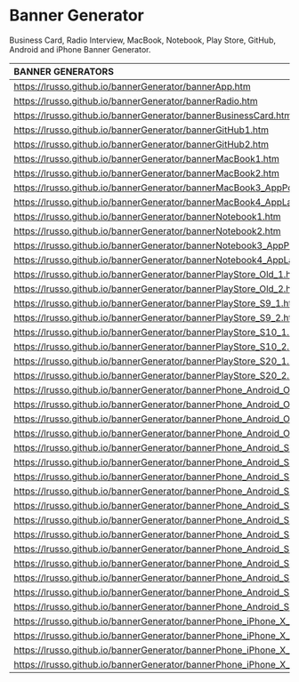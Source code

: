 # Banner Generator

Business Card, Radio Interview, MacBook, Notebook, Play Store, GitHub, Android and iPhone Banner Generator.

| BANNER GENERATORS | 
| :------------ |
| https://lrusso.github.io/bannerGenerator/bannerApp.htm |
| https://lrusso.github.io/bannerGenerator/bannerRadio.htm |
| https://lrusso.github.io/bannerGenerator/bannerBusinessCard.htm |
| https://lrusso.github.io/bannerGenerator/bannerGitHub1.htm |
| https://lrusso.github.io/bannerGenerator/bannerGitHub2.htm |
| https://lrusso.github.io/bannerGenerator/bannerMacBook1.htm |
| https://lrusso.github.io/bannerGenerator/bannerMacBook2.htm |
| https://lrusso.github.io/bannerGenerator/bannerMacBook3_AppPortrait.htm |
| https://lrusso.github.io/bannerGenerator/bannerMacBook4_AppLandscape.htm |
| https://lrusso.github.io/bannerGenerator/bannerNotebook1.htm |
| https://lrusso.github.io/bannerGenerator/bannerNotebook2.htm |
| https://lrusso.github.io/bannerGenerator/bannerNotebook3_AppPortrait.htm |
| https://lrusso.github.io/bannerGenerator/bannerNotebook4_AppLandscape.htm |
| https://lrusso.github.io/bannerGenerator/bannerPlayStore_Old_1.htm |
| https://lrusso.github.io/bannerGenerator/bannerPlayStore_Old_2.htm |
| https://lrusso.github.io/bannerGenerator/bannerPlayStore_S9_1.htm |
| https://lrusso.github.io/bannerGenerator/bannerPlayStore_S9_2.htm |
| https://lrusso.github.io/bannerGenerator/bannerPlayStore_S10_1.htm |
| https://lrusso.github.io/bannerGenerator/bannerPlayStore_S10_2.htm |
| https://lrusso.github.io/bannerGenerator/bannerPlayStore_S20_1.htm |
| https://lrusso.github.io/bannerGenerator/bannerPlayStore_S20_2.htm |
| https://lrusso.github.io/bannerGenerator/bannerPhone_Android_Old_Landscape1.htm |
| https://lrusso.github.io/bannerGenerator/bannerPhone_Android_Old_Landscape2.htm |
| https://lrusso.github.io/bannerGenerator/bannerPhone_Android_Old_Portrait1.htm |
| https://lrusso.github.io/bannerGenerator/bannerPhone_Android_Old_Portrait2.htm |
| https://lrusso.github.io/bannerGenerator/bannerPhone_Android_S9_Landscape1.htm |
| https://lrusso.github.io/bannerGenerator/bannerPhone_Android_S9_Landscape2.htm |
| https://lrusso.github.io/bannerGenerator/bannerPhone_Android_S9_Portrait1.htm |
| https://lrusso.github.io/bannerGenerator/bannerPhone_Android_S9_Portrait2.htm |
| https://lrusso.github.io/bannerGenerator/bannerPhone_Android_S10_Landscape1.htm |
| https://lrusso.github.io/bannerGenerator/bannerPhone_Android_S10_Landscape2.htm |
| https://lrusso.github.io/bannerGenerator/bannerPhone_Android_S10_Portrait1.htm |
| https://lrusso.github.io/bannerGenerator/bannerPhone_Android_S10_Portrait2.htm |
| https://lrusso.github.io/bannerGenerator/bannerPhone_Android_S20_Landscape1.htm |
| https://lrusso.github.io/bannerGenerator/bannerPhone_Android_S20_Landscape2.htm |
| https://lrusso.github.io/bannerGenerator/bannerPhone_Android_S20_Portrait1.htm |
| https://lrusso.github.io/bannerGenerator/bannerPhone_Android_S20_Portrait2.htm |
| https://lrusso.github.io/bannerGenerator/bannerPhone_iPhone_X_Landscape1.htm |
| https://lrusso.github.io/bannerGenerator/bannerPhone_iPhone_X_Landscape2.htm |
| https://lrusso.github.io/bannerGenerator/bannerPhone_iPhone_X_Portrait1.htm |
| https://lrusso.github.io/bannerGenerator/bannerPhone_iPhone_X_Portrait2.htm |
